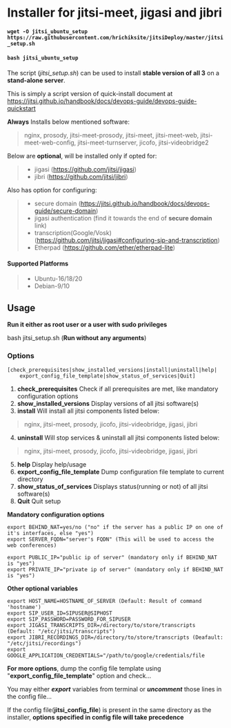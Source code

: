 # Installer for jitsi-meet, jigasi and jibri 

#### ```wget -O jitsi_ubuntu_setup https://raw.githubusercontent.com/hrichiksite/jitsiDeploy/master/jitsi_setup.sh```
#### ```bash jitsi_ubuntu_setup```

The script (_jitsi_setup.sh_) can be used to install **stable version of all 3** on a **stand-alone server**.

This is simply a script version of quick-install document at https://jitsi.github.io/handbook/docs/devops-guide/devops-guide-quickstart

**Always** Installs below mentioned software:
> nginx, prosody, jitsi-meet-prosody, jitsi-meet, jitsi-meet-web, jitsi-meet-web-config, 
> jitsi-meet-turnserver, jicofo, jitsi-videobridge2

Below are **optional**, will be installed only if opted for:
> * jigasi (https://github.com/jitsi/jigasi)
> * jibri (https://github.com/jitsi/jibri)

Also has option for configuring:
> * secure domain (https://jitsi.github.io/handbook/docs/devops-guide/secure-domain)
> * jigasi authentication (find it towards the end of __secure domain__ link)
> * transcription(Google/Vosk) (https://github.com/jitsi/jigasi#configuring-sip-and-transcription)
> * Etherpad (https://github.com/ether/etherpad-lite)

#### **Supported Platforms**

> * Ubuntu-16/18/20
> * Debian-9/10


## Usage

**Run it either as root user or a user with sudo privileges**

bash jitsi_setup.sh (**Run without any arguments**) 

### Options
    [check_prerequisites|show_installed_versions|install|uninstall|help|
        export_config_file_template|show_status_of_services|Quit]

1. **check_prerequisites** Check if all prerequisites are met, like mandatory configuration options
2. **show_installed_versions** Display versions of all jitsi software(s)
3. **install** Will install all jitsi components listed below:
> nginx, jitsi-meet, prosody, jicofo, jitsi-videobridge, jigasi, jibri
4. **uninstall** Will stop services & uninstall all jitsi components listed below:
> nginx, jitsi-meet, prosody, jicofo, jitsi-videobridge, jigasi, jibri
5. **help** Display help/usage
6. **export_config_file_template** Dump configuration file template to current directory
7. **show_status_of_services** Displays status(running or not) of all jitsi software(s)
8. **Quit** Quit setup


**Mandatory configuration options**

    export BEHIND_NAT=yes/no ("no" if the server has a public IP on one of it's interfaces, else "yes")
    export SERVER_FQDN="server's FQDN" (This will be used to access the web conferences)

    export PUBLIC_IP="public ip of server" (mandatory only if BEHIND_NAT is "yes")
    export PRIVATE_IP="private ip of server" (mandatory only if BEHIND_NAT is "yes")

**Other optional variables**

    export HOST_NAME=HOSTNAME_OF_SERVER (Default: Result of command 'hostname')
    export SIP_USER_ID=SIPUSER@SIPHOST
    export SIP_PASSWORD=PASSWORD_FOR_SIPUSER
    export JIGASI_TRANSCRIPTS_DIR=/directory/to/store/transcripts (Default: "/etc/jitsi/transcripts") 
    export JIBRI_RECORDINGS_DIR=/directory/to/store/transcripts (Deafault:  "/etc/jitsi/recordings")
    export GOOGLE_APPLICATION_CREDENTIALS="/path/to/google/credentials/file

**For more options**, dump the config file template using "__export_config_file_template__" option and check...

You may either _**export**_ variables from terminal or _**uncomment**_ those lines in the config file...

If the config file(**jitsi_config_file**) is present in the same directory as the installer, **options specified in config file will take precedence**

